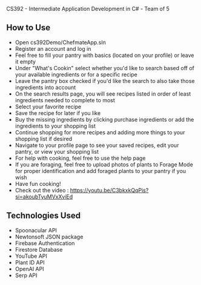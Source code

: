 CS392 - Intermediate Application Development in C# - Team of 5

## How to Use
* Open cs392Demo/ChefmateApp.sln
* Register an account and log in
* Feel free to fill your pantry with basics (located on your profile) or leave it empty
* Under "What's Cookin" select whether you'd like to search based off of your available ingredients or for a specific recipe
* Leave the pantry box checked if you'd like the search to also take those ingredients into account
* On the search results page, you will see recipes listed in order of least ingredients needed to complete to most
* Select your favorite recipe
* Save the recipe for later if you like
* Buy the missing ingredients by clicking purchase ingredients or add the ingredients to your shopping list
* Continue shopping for more recipes and adding more things to your shopping list if desired
* Navigate to your profile page to see your saved recipes, edit your pantry, or view your shopping list
* For help with cooking, feel free to use the help page
* If you are foraging, feel free to upload photos of plants to Forage Mode for proper identification and add foraged plants to your pantry if you wish
* Have fun cooking!
* Check out the video : https://youtu.be/C3bkxkQqPis?si=akoubTyuMVxXviEd


## Technologies Used
* Spoonacular API
* Newtonsoft JSON package
* Firebase Authentication
* Firestore Database
* YouTube API
* Plant ID API
* OpenAI API
* Serp API
